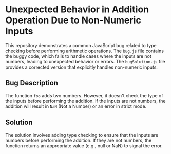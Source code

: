 # Unexpected Behavior in Addition Operation Due to Non-Numeric Inputs

This repository demonstrates a common JavaScript bug related to type checking before performing arithmetic operations. The `bug.js` file contains the buggy code, which fails to handle cases where the inputs are not numbers, leading to unexpected behavior or errors. The `bugSolution.js` file provides a corrected version that explicitly handles non-numeric inputs.

## Bug Description

The function `foo` adds two numbers. However, it doesn't check the type of the inputs before performing the addition. If the inputs are not numbers, the addition will result in `NaN` (Not a Number) or an error in strict mode.

## Solution

The solution involves adding type checking to ensure that the inputs are numbers before performing the addition.  If they are not numbers, the function returns an appropriate value (e.g., null or NaN) to signal the error.
